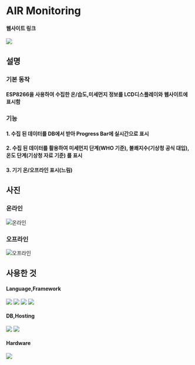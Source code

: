 # AIR Monitoring
#### 웹사이트 링크
<a href="https://airmonitoring.netlify.app/"><img src="https://img.shields.io/badge/AIR-MONITORING-F1344?style=flat-square"></img></a>
## 설명
###  기본 동작
#### ESP8266을 사용하여 수집한 온/습도,미세먼지 정보를 LCD디스플레이와 웹사이트에 표시함
### 기능
#### 1. 수집 된 데이터를 DB에서 받아 Progress Bar에 실시간으로 표시
#### 2.  수집 된 데이터를 활용하여 미세먼지 단계(WHO 기준), 불쾌지수(기상청 공식 대입), 온도 단계(기상청 자료 기준) 를 표시
#### 3. 기기 온/오프라인 표시(느림)
## 사진
### 온라인
![온라인](https://i.postimg.cc/3NSSsdhn/20230128-112545.png)
### 오프라인
![오프라인](https://i.postimg.cc/fRXCKHVH/20230128-112558.png)

## 사용한 것
#### Language,Framework
<img src="https://img.shields.io/badge/Javascript-F7DF1E?style=flat-square&logo=javascript&logoColor=white"/> <img src="https://img.shields.io/badge/HTML-E34F26?style=flat-square&logo=html5&logoColor=white"/> <img src="https://img.shields.io/badge/C++-00599C?style=flat-square&logo=c&logoColor=white"/> <img src="https://img.shields.io/badge/Tailwind CSS-06B6D4?style=flat-square&logo=tailwindcss&logoColor=white"/>
#### DB,Hosting
<img src="https://img.shields.io/badge/Firebase-FFCA28?style=flat-square&logo=firebase&logoColor=white"/> <img src="https://img.shields.io/badge/Netlify-00C7B7?style=flat-square&logo=Netlify&logoColor=white"/>
#### Hardware
<img src="https://img.shields.io/badge/ESP8266-E7352C?style=flat-square&logo=Espressif&logoColor=white"/>
